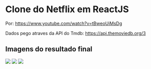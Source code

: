 # Clone do Netflix em ReactJS
Por: https://www.youtube.com/watch?v=tBweoUiMsDg

Dados pego atraves da API do Tmdb:  https://api.themoviedb.org/3

## Imagens do resultado final
![](/img/Capturar1.JPG)
![](/img/Capturar2.JPG)
![](/img/Capturar3.JPG)